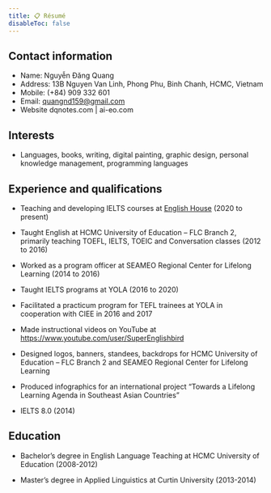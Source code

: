 ```yaml
---
title: 📋 Résumé
disableToc: false
---
```


## Contact information

- Name: Nguyễn Đăng Quang
- Address: 13B Nguyen Van Linh, Phong Phu, Binh Chanh, HCMC, Vietnam
- Mobile: (+84) 909 332 601
- Email: quangnd159@gmail.com
- Website dqnotes.com | ai-eo.com

## Interests

- Languages, books, writing, digital painting, graphic design, personal knowledge management, programming languages

## Experience and qualifications

- Teaching and developing IELTS courses at [English House](https://ehc.edu.vn/) (2020 to present)

- Taught English at HCMC University of Education – FLC Branch 2, primarily teaching TOEFL, IELTS, TOEIC and Conversation classes (2012 to 2016)

- Worked as a program officer at SEAMEO Regional Center for Lifelong Learning (2014 to 2016)

- Taught IELTS programs at YOLA (2016 to 2020)

- Facilitated a practicum program for TEFL trainees at YOLA in cooperation with CIEE in 2016 and 2017

- Made instructional videos on YouTube at https://www.youtube.com/user/SuperEnglishbird

- Designed logos, banners, standees, backdrops for HCMC University of Education – FLC Branch 2 and SEAMEO Regional Center for Lifelong Learning

- Produced infographics for an international project “Towards a Lifelong Learning Agenda in Southeast Asian Countries”

- IELTS 8.0 (2014)

## Education

- Bachelor’s degree in English Language Teaching at HCMC University of Education (2008-2012)

- Master’s degree in Applied Linguistics at Curtin University (2013-2014)
